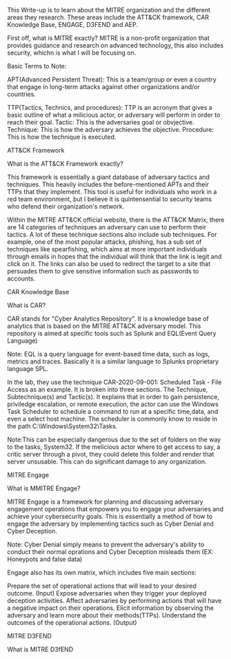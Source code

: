 This Write-up is to learn about the MITRE organization and the different areas they research. These areas include the ATT&CK framework, CAR Knowledge Base, ENGAGE, D3FEND and AEP.

First off, what is MITRE exactly? 
MITRE is a non-profit organization that provides guidance and research on advanced technology, this also includes security, whichn is what I will be focusing on. 

Basic Terms to Note:

APT(Advanced Persistent Threat): This is a team/group or even a country that engage in long-term attacks against other organizations and/or countries.

TTP(Tactics, Technics, and procedures): TTP is an acronym that gives a basic outline of what a milicious actor, or adversary will perform in order to reach their goal.
Tactic: This is the adversaries goal or obvjective.
Technique: This is how the adversary achieves the objective.
Procedure: This is how the technique is executed. 

ATT&CK Framework

What is the ATT&CK Framework exactly?

This framework is essentially a giant database of adversary tactics and techniques. This heavily includes the before-mentioned APTs and their TTPs that they implement. This tool is useful for individuals who work in a red team environment, but I believe it is quintensential to security teams who defend their organization's network. 

Within the MITRE ATT&CK official website, there is the ATT&CK Matrix, there are 14 categories of techniques an adversary can use to perform their tactics. A lot of these technique sections also include sub techniques. For example, one of the most popular attacks, phishing, has a sub set of techniques like spearfishing, which aims at more important individuals through emails in hopes that the individual will think that the link is legit and click on it. The links can also be used to redirect the target to a site that persuades them to give sensitive information such as passwords to accounts.


CAR Knowledge Base

What is CAR?

CAR stands for "Cyber Analytics Repository". It is a knowledge base of analytics that is based on the MITRE ATT&CK adversary model. This repository is aimed at specific tools such as Splunk and EQL(Event Query Language)

Note: EQL is a query language for event-based time data, such as logs, metrics and traces. Basically it is a similar language to Splunks proprietary language SPL. 

In the lab, they use the technique  CAR-2020-09-001: Scheduled Task - File Access as an example. It is broken into three sections. The Technique, Subtechnique(s) and Tactic(s). 
It explains that in order to gain persistence, priviledge escalation, or remote execution, the actor can use the Windows Task Scheduler to schedule a command to run at a specific time,data, and even a select host machine. The scheduler is commonly know to reside in the path C:\Windows\System32\Tasks\. 

Note:This can be especially dangerous due to the set of folders on the way to the tasks, System32. If the melicious actor where to get access to say, a critic server through a pivot, they could delete this folder and render that server unsusable. This can do significant damage to any organization. 

MITRE Engage

What is MMITRE Engage?

MITRE Engage is a framework for planning and discussing adversary engagement operations that empowers you to engage your adversaries and achieve your cybersecurity goals. This is essentially a method of how to engage the adversary by implementing tactics such as Cyber Denial and Cyber Deception.

Note: Cyber Denial simply means to prevent the adversary's ability to conduct their normal oprations and Cyber Deception misleads them (EX: Honeypots and false data)

Engage also has its own matrix, which includes five main sections:

Prepare the set of operational actions that will lead to your desired outcome. (Input)
Expose adversaries when they trigger your deployed deception activities. 
Affect adversaries by performing actions that will have a negative impact on their operations.
Elicit information by observing the adversary and learn more about their methods(TTPs).
Understand the outcomes of the operational actions. (Output)

MITRE D3FEND

What is MITRE D3fEND


